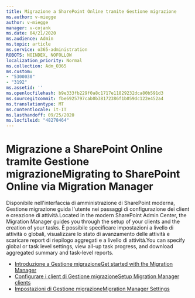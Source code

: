 ```yaml
---
title: Migrazione a SharePoint Online tramite Gestione migrazione
ms.author: v-miegge
author: v-miegge
manager: v-cojank
ms.date: 04/21/2020
ms.audience: Admin
ms.topic: article
ms.service: o365-administration
ROBOTS: NOINDEX, NOFOLLOW
localization_priority: Normal
ms.collection: Adm_O365
ms.custom:
- "5300030"
- "3192"
ms.assetid: ''
ms.openlocfilehash: b9e333fb229f0a8c1717e11829232dca80b591d3
ms.sourcegitcommit: fbe6925797cab0b38172386f1b059dc122e452a4
ms.translationtype: MT
ms.contentlocale: it-IT
ms.lasthandoff: 09/25/2020
ms.locfileid: "48278464"
---
```

# <a name="migrating-to-sharepoint-online-via-migration-manager"></a><span data-ttu-id="0c04a-102">Migrazione a SharePoint Online tramite Gestione migrazione</span><span class="sxs-lookup"><span data-stu-id="0c04a-102">Migrating to SharePoint Online via Migration Manager</span></span>

<span data-ttu-id="0c04a-103">Disponibile nell'interfaccia di amministrazione di SharePoint moderna, Gestione migrazione guida l'utente nei passaggi di configurazione dei client e creazione di attività.</span><span class="sxs-lookup"><span data-stu-id="0c04a-103">Located in the modern SharePoint Admin Center, the Migration Manager guides you through the setup of your clients and the creation of your tasks.</span></span> <span data-ttu-id="0c04a-104">È possibile specificare impostazioni a livello di attività o globali, visualizzare lo stato di avanzamento delle attività e scaricare report di riepilogo aggregati e a livello di attività.</span><span class="sxs-lookup"><span data-stu-id="0c04a-104">You can specify global or task level settings, view all-up task progress, and download aggregated summary and task-level reports.</span></span>

* [<span data-ttu-id="0c04a-105">Introduzione a Gestione migrazione</span><span class="sxs-lookup"><span data-stu-id="0c04a-105">Get started with the Migration Manager</span></span>](https://docs.microsoft.com/sharepointmigration/mm-get-started)
* [<span data-ttu-id="0c04a-106">Configurare i client di Gestione migrazione</span><span class="sxs-lookup"><span data-stu-id="0c04a-106">Setup Migration Manager clients</span></span>](https://docs.microsoft.com/sharepointmigration/mm-setup-clients)
* [<span data-ttu-id="0c04a-107">Impostazioni di Gestione migrazione</span><span class="sxs-lookup"><span data-stu-id="0c04a-107">Migration Manager Settings</span></span>](https://docs.microsoft.com/sharepointmigration/mm-settings)